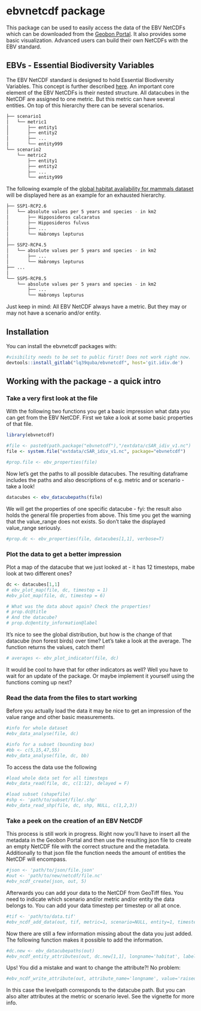 
<!-- README.md is generated from README.Rmd. Please edit that file -->

# ebvnetcdf package

<!-- badges: start -->

<!-- badges: end -->

This package can be used to easily access the data of the EBV NetCDFs
which can be downloaded from the [Geobon
Portal](https://portal.geobon.org/). It also provides some basic
visualization. Advanced users can build their own NetCDFs with the EBV
standard.

## EBVs - Essential Biodiversity Variables

The EBV NetCDF standard is designed to hold Essential Biodiversity
Variables. This concept is further described
[here](https://geobon.org/ebvs/what-are-ebvs/). An important core
element of the EBV NetCDFs is their nested structure. All datacubes in
the NetCDF are assigned to one metric. But this metric can have several
entities. On top of this hierarchy there can be several scenarios.

``` bash
├── scenario1
│   └── metric1
│       ├── entity1
│       ├── entity2
│       ├── ...
│       └── entity999
└── scenario2
    └── metric2
        ├── entity1
        ├── entity2
        ├── ...
        └── entity999
```

The following example of the [global habitat availability for mammals
dataset](https://portal.geobon.org/ebv-detail?id=5) will be displayed
here as an example for an exhausted hierarchy.

``` bash
├── SSP1-RCP2.6
│   └── absolute values per 5 years and species - in km2
│       ├── Hipposideros calcaratus
│       ├── Hipposideros fulvus
│       ├── ...
│       └── Habromys lepturus
│
├── SSP2-RCP4.5
│   └── absolute values per 5 years and species - in km2
│       ├── ...
│       └── Habromys lepturus
├── ...
│
└── SSP5-RCP8.5
    └── absolute values per 5 years and species - in km2
        ├── ...
        └── Habromys lepturus    
```

Just keep in mind: All EBV NetCDF always have a metric. But they may or
may not have a scenario and/or entity.

## Installation

You can install the ebvnetcdf packages with:

``` r
#visibility needs to be set to public first! Does not work right now. 
devtools::install_gitlab("lq39quba/ebvnetcdf", host='git.idiv.de') 
```

## Working with the package - a quick intro

### Take a very first look at the file

With the following two functions you get a basic impression what data
you can get from the EBV NetCDF. First we take a look at some basic
properties of that file.

``` r
library(ebvnetcdf)

#file <- paste0(path.package("ebvnetcdf"),"/extdata/cSAR_idiv_v1.nc")
file <- system.file("extdata/cSAR_idiv_v1.nc", package="ebvnetcdf")

#prop.file <- ebv_properties(file)
```

Now let’s get the paths to all possible datacubes. The resulting
dataframe includes the paths and also descriptions of e.g. metric and or
scenario - take a look\!

``` r
datacubes <- ebv_datacubepaths(file)
```

We will get the properties of one specific datacube - fyi: the result
also holds the general file properties from above. This time you get the
warning that the value\_range does not exists. So don’t take the
displayed value\_range seriously.

``` r
#prop.dc <- ebv_properties(file, datacubes[1,1], verbose=T)
```

### Plot the data to get a better impression

Plot a map of the datacube that we just looked at - it has 12 timesteps,
mabe look at two different ones?

``` r
dc <- datacubes[1,1]
# ebv_plot_map(file, dc, timestep = 1)
#ebv_plot_map(file, dc, timestep = 6)

# What was the data about again? Check the properties!
# prop.dc@title
# And the datacube?
# prop.dc@entity_information@label
```

It’s nice to see the global distribution, but how is the change of that
datacube (non forest birds) over time? Let’s take a look at the average.
The function returns the values, catch them\!

``` r
# averages <- ebv_plot_indicator(file, dc)
```

It would be cool to have that for other indicators as well? Well you
have to wait for an update of the package. Or maybe implement it
yourself using the functions coming up next?

### Read the data from the files to start working

Before you actually load the data it may be nice to get an impression of
the value range and other basic measurements.

``` r
#info for whole dataset
#ebv_data_analyse(file, dc)

#info for a subset (bounding box)
#bb <- c(5,15,47,55)
#ebv_data_analyse(file, dc, bb)
```

To access the data use the following

``` r
#load whole data set for all timesteps
#ebv_data_read(file, dc, c(1:12), delayed = F)

#load subset (shapefile)
#shp <- 'path/to/subset/file/.shp'
#ebv_data_read_shp(file, dc, shp, NULL, c(1,2,3))
```

### Take a peek on the creation of an EBV NetCDF

This process is still work in progress. Right now you’ll have to insert
all the metadata in the Geobon Portal and then use the resulting json
file to create an empty NetCDF file with the correct structure and the
metadata. Additionally to that json file the function needs the amount
of entities the NetCDF will encompass.

``` r
#json <- 'path/to/json/file.json'
#out <- 'path/to/new/netcdf/file.nc'
#ebv_ncdf_create(json, out, 5)
```

Afterwards you can add your data to the NetCDF from GeoTiff files. You
need to indicate which scenario and/or metric and/or entity the data
belongs to. You can add your data timestep per timestep or all at once.

``` r
#tif <- 'path/to/data.tif' 
#ebv_ncdf_add_data(out, tif, metric=1, scenario=NULL, entity=1, timestep=c(1:6), band=c(1:6))
```

Now there are still a few information missing about the data you just
added. The following function makes it possible to add the information.

``` r
#dc.new <- ebv_datacubepaths(out)
#ebv_ncdf_entity_attributes(out, dc.new[1,1], longname='habitat', label='bog', units='Percentage', fillvalue=-999)
```

Ups\! You did a mistake and want to change the attribute?\! No
problem:

``` r
#ebv_ncdf_write_attribute(out, attribute_name='longname', value='raised bog', levelpath='metric00/entity00')
```

In this case the levelpath corresponds to the datacube path. But you can
also alter attributes at the metric or scenario level. See the vignette
for more info.
